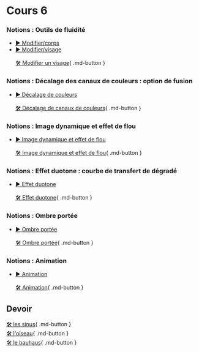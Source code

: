 # Cours 6


### Notions : Outils de fluidité
* [▶️ Modifier/corps](https://cmontmorency365-my.sharepoint.com/:v:/g/personal/flpilote_cmontmorency_qc_ca/EfmL5aZ-UGtDpPr8aEZY3QABKlJMRD7Fp7o-eDjYK4aBGg?nav=eyJyZWZlcnJhbEluZm8iOnsicmVmZXJyYWxBcHAiOiJPbmVEcml2ZUZvckJ1c2luZXNzIiwicmVmZXJyYWxBcHBQbGF0Zm9ybSI6IldlYiIsInJlZmVycmFsTW9kZSI6InZpZXciLCJyZWZlcnJhbFZpZXciOiJNeUZpbGVzTGlua0NvcHkifX0&e=8VZUx4)   <br>   
*  [▶️ Modifier/visage](https://cmontmorency365-my.sharepoint.com/:v:/g/personal/flpilote_cmontmorency_qc_ca/EWHPl4gHk2hHoqPuG_ZTGLABK4fG6eCCHq8EhPfy_MFfvA?nav=eyJyZWZlcnJhbEluZm8iOnsicmVmZXJyYWxBcHAiOiJPbmVEcml2ZUZvckJ1c2luZXNzIiwicmVmZXJyYWxBcHBQbGF0Zm9ybSI6IldlYiIsInJlZmVycmFsTW9kZSI6InZpZXciLCJyZWZlcnJhbFZpZXciOiJNeUZpbGVzTGlua0NvcHkifX0&e=dfOGDD)   <br>   
  [🛠️ Modifier un visage](./exercices_photoshop/17_fluidite.md){ .md-button }  <br>        


### Notions : Décalage des canaux de couleurs : option de fusion
*  [▶️ Décalage de couleurs](https://cmontmorency365-my.sharepoint.com/:v:/g/personal/flpilote_cmontmorency_qc_ca/EU9puFR9Mx9Ok00iZupYKmQBL3kxm21EVk120mzQcGcT-A?nav=eyJyZWZlcnJhbEluZm8iOnsicmVmZXJyYWxBcHAiOiJPbmVEcml2ZUZvckJ1c2luZXNzIiwicmVmZXJyYWxBcHBQbGF0Zm9ybSI6IldlYiIsInJlZmVycmFsTW9kZSI6InZpZXciLCJyZWZlcnJhbFZpZXciOiJNeUZpbGVzTGlua0NvcHkifX0&e=Qb8nX0)    <br>   
  [🛠️ Décalage de canaux de couleurs](./exercices_photoshop/17_decalage_couleurs.md){ .md-button }  <br>   

### Notions : Image dynamique et effet de flou
*  [▶️ Image dynamique et effet de flou](https://cmontmorency365-my.sharepoint.com/:v:/g/personal/flpilote_cmontmorency_qc_ca/EfoolI1ojjpMiQpBfW8zdJABeeDo3OAkHKMngG-QWcaXcA?nav=eyJyZWZlcnJhbEluZm8iOnsicmVmZXJyYWxBcHAiOiJPbmVEcml2ZUZvckJ1c2luZXNzIiwicmVmZXJyYWxBcHBQbGF0Zm9ybSI6IldlYiIsInJlZmVycmFsTW9kZSI6InZpZXciLCJyZWZlcnJhbFZpZXciOiJNeUZpbGVzTGlua0NvcHkifX0&e=VsaI6K)   <br>   
  [🛠️ Image dynamique et effet de flou](./exercices_photoshop/17_filtre_flou.md){ .md-button }  <br>  

### Notions : Effet duotone : courbe de transfert de dégradé

*  [▶️ Effet duotone](https://cmontmorency365-my.sharepoint.com/:v:/g/personal/flpilote_cmontmorency_qc_ca/ESjs1Gic-T5AhWknoADFsGsBwjWSylWoyII0fFNbOAdX9w?nav=eyJyZWZlcnJhbEluZm8iOnsicmVmZXJyYWxBcHAiOiJPbmVEcml2ZUZvckJ1c2luZXNzIiwicmVmZXJyYWxBcHBQbGF0Zm9ybSI6IldlYiIsInJlZmVycmFsTW9kZSI6InZpZXciLCJyZWZlcnJhbFZpZXciOiJNeUZpbGVzTGlua0NvcHkifX0&e=aaErpf
)   <br>   
  [🛠️ Effet duotone](./exercices_photoshop/17_duotone.md){ .md-button }  <br>  


### Notions : Ombre portée
*  [▶️ Ombre portée](https://cmontmorency365-my.sharepoint.com/:v:/g/personal/flpilote_cmontmorency_qc_ca/EVfPGz2cag1LvgxN1gCMr3gBiKFb4UdcWI4HJl-vB2T9mg?nav=eyJyZWZlcnJhbEluZm8iOnsicmVmZXJyYWxBcHAiOiJPbmVEcml2ZUZvckJ1c2luZXNzIiwicmVmZXJyYWxBcHBQbGF0Zm9ybSI6IldlYiIsInJlZmVycmFsTW9kZSI6InZpZXciLCJyZWZlcnJhbFZpZXciOiJNeUZpbGVzTGlua0NvcHkifX0&e=poTcuL
)   <br>   
  [🛠️ Ombre portée](./exercices_photoshop/17_3d_ombre.md){ .md-button }  <br>  


### Notions : Animation
*  [▶️ Animation](https://cmontmorency365-my.sharepoint.com/:v:/g/personal/flpilote_cmontmorency_qc_ca/EX3yLB0keWpGo4crMYC7iAsBOyB-yeutvLAAA_ovHFllqQ?nav=eyJyZWZlcnJhbEluZm8iOnsicmVmZXJyYWxBcHAiOiJPbmVEcml2ZUZvckJ1c2luZXNzIiwicmVmZXJyYWxBcHBQbGF0Zm9ybSI6IldlYiIsInJlZmVycmFsTW9kZSI6InZpZXciLCJyZWZlcnJhbFZpZXciOiJNeUZpbGVzTGlua0NvcHkifX0&e=3oXPB3
)   <br>   
  [🛠️ Animation](./exercices_photoshop/18_animation.md){ .md-button }  <br>


## Devoir


 [🛠️ les sinus](./devoirs_photoshop/vecteur_sinus.md){ .md-button }  <br> 
 [🛠️ l'oiseau](./devoirs_photoshop/vecteur_courbe.md){ .md-button }  <br> 
 [🛠️ le bauhaus](./devoirs_photoshop/vecteur_bauhaus.md){ .md-button }  <br> 




